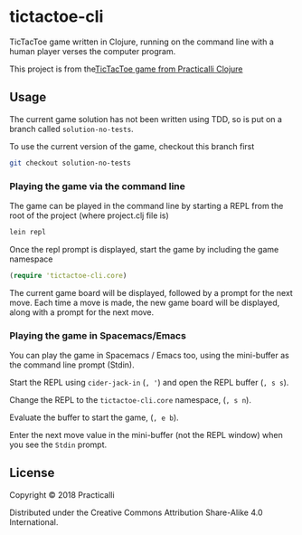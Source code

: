 # tictactoe-cli

TicTacToe game written in Clojure, running on the command line with a human player verses the computer program.

This project is from the[TicTacToe game from Practicalli Clojure](https://practicalli.github.io/clojure/games/tictactoe-cli/)

## Usage

The current game solution has not been written using TDD, so is put on a branch called `solution-no-tests`.

To use the current version of the game, checkout this branch first

```bash
git checkout solution-no-tests
```

### Playing the game via the command line

The game can be played in the command line by starting a REPL from the root of the project (where project.clj file is)

```bash
lein repl
```
Once the repl prompt is displayed, start the game by including the game namespace

```clojure
(require 'tictactoe-cli.core)
```

The current game board will be displayed, followed by a prompt for the next move.  Each time a move is made, the new game board will be displayed, along with a prompt for the next move.

### Playing the game in Spacemacs/Emacs

You can play the game in Spacemacs / Emacs too, using the mini-buffer as the command line prompt (Stdin).

Start the REPL using `cider-jack-in` (`, '`) and open the REPL buffer (`, s s`).

Change the REPL to the `tictactoe-cli.core` namespace, (`, s n`).

Evaluate the buffer to start the game, (`, e b`).

Enter the next move value in the mini-buffer (not the REPL window) when you see the `Stdin` prompt.


## License

Copyright © 2018 Practicalli

Distributed under the Creative Commons Attribution Share-Alike 4.0 International.
